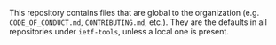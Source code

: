 This repository contains files that are global to the organization (e.g. `CODE_OF_CONDUCT.md`, `CONTRIBUTING.md`, etc.). They are the defaults in all repositories under `ietf-tools`, unless a local one is present.